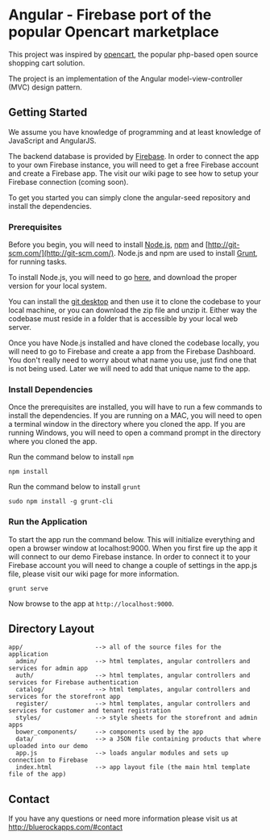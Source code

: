 # Angular - Firebase port of the popular Opencart marketplace

This project was inspired by [opencart](http://www.opencart.com/), the popular php-based open source shopping cart solution.

The project is an implementation of the Angular model-view-controller (MVC) design pattern.

## Getting Started

We assume you have knowledge of programming and at least knowledge of JavaScript and AngularJS.

The backend database is provided by [Firebase](https://www.firebase.com/). In order to connect the app to your own Firebase instance, you will need to
get a free Firebase account and create a Firebase app. The visit our wiki page to see how to setup your Firebase connection (coming soon).

To get you started you can simply clone the angular-seed repository and install the dependencies.

### Prerequisites

Before you begin, you will need to install [Node.js](https://nodejs.org/en/), [npm](https://www.npmjs.com/) and [http://git-scm.com/](http://git-scm.com/).
Node.js and npm are used to install [Grunt](http://gruntjs.com/), for running tasks.

To install Node.js, you will need to go [here](https://nodejs.org/en/), and download the proper version for your local system.

You can install the [git desktop](https://nodejs.org/en/) and then use it to clone the codebase to your local machine, or you can download the zip file
and unzip it. Either way the codebase must reside in a folder that is accessible by your local web server.

Once you have Node.js installed and have cloned the codebase locally, you will need to go to Firebase and create a app from the Firebase Dashboard. You
don't really need to worry about what name you use, just find one that is not being used. Later we will need to add that unique name to the app.

### Install Dependencies

Once the prerequisites are installed, you will have to run a few commands to install the dependencies. If you are running on a MAC, you will need
to open a terminal window in the directory where you cloned the app. If you are running Windows, you will need to open a command prompt in the directory
where you cloned the app.

Run the command below to install `npm`

```
npm install
```

Run the command below to install `grunt`

```
sudo npm install -g grunt-cli
```

### Run the Application

To start the app run the command below. This will initialize everything and open a browser window at localhost:9000. When you first fire up the app it
will connect to our demo Firebase instance. In order to connect it to your Firebase account you will need to change a couple of settings in the app.js file,
please visit our wiki page for more information.

```
grunt serve
```

Now browse to the app at `http://localhost:9000`.



## Directory Layout

```
app/                    --> all of the source files for the application
  admin/                --> html templates, angular controllers and services for admin app
  auth/                 --> html templates, angular controllers and services for Firebase authentication
  catalog/              --> html templates, angular controllers and services for the storefront app
  register/             --> html templates, angular controllers and services for customer and tenant registration
  styles/               --> style sheets for the storefront and admin apps
  bower_components/     --> components used by the app
  data/                 --> a JSON file containing products that where uploaded into our demo
  app.js                --> loads angular modules and sets up connection to Firebase
  index.html            --> app layout file (the main html template file of the app)
```

## Contact

If you have any questions or need more information please visit us at http://bluerockapps.com/#contact
